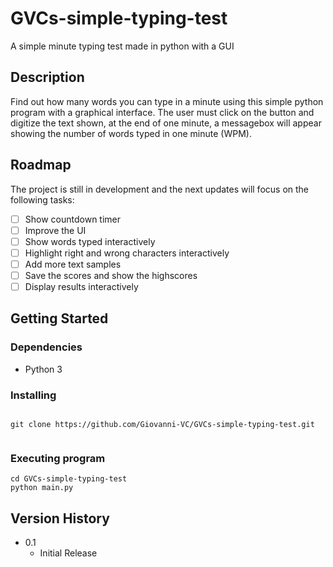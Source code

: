 # GVCs-simple-typing-test

A simple minute typing test made in python with a GUI 

## Description

Find out how many words you can type in a minute using this simple python program with a graphical interface. The user must click on the button and digitize the text shown, at the end of one minute, a messagebox will appear showing the number of words typed in one minute (WPM).

## Roadmap

The project is still in development and the next updates will focus on the following tasks:

- [ ] Show countdown timer
- [ ] Improve the UI 
- [ ] Show words typed interactively
- [ ] Highlight right and wrong characters interactively
- [ ] Add more text samples
- [ ] Save the scores and show the highscores
- [ ] Display results interactively

## Getting Started

### Dependencies

* Python 3

### Installing


```

git clone https://github.com/Giovanni-VC/GVCs-simple-typing-test.git


```

### Executing program


```
cd GVCs-simple-typing-test
python main.py

```

## Version History

* 0.1
    * Initial Release
